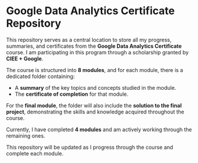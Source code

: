 # Google Data Analytics Certificate Repository

This repository serves as a central location to store all my progress, summaries, and certificates from the **Google Data Analytics Certificate** course. I am participating in this program through a scholarship granted by **CIEE + Google**.

The course is structured into **8 modules**, and for each module, there is a dedicated folder containing:
- A **summary** of the key topics and concepts studied in the module.
- The **certificate of completion** for that module.

For the **final module**, the folder will also include the **solution to the final project**, demonstrating the skills and knowledge acquired throughout the course.

Currently, I have completed **4 modules** and am actively working through the remaining ones.

This repository will be updated as I progress through the course and complete each module.
